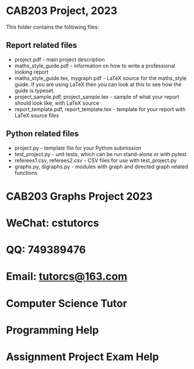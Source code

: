 # CAB203 Project, 2023


This folder contains the following files:


## Report related files

- project.pdf - main project description
- maths_style_guide.pdf - information on how to write a professional looking report 
- maths_style_guide.tex, mygraph.pdf - LaTeX source for the maths_style guide.  If you are using LaTeX then you can look at this to see how the guide is typeset.
- project_sample.pdf, project_sample.tex - sample of what your report should look like, with LaTeX source
- report_template.pdf, report_template.tex - template for your report with LaTeX source files

## Python related files

- project.py - template file for your Python submission
- test_project.py - unit tests, which can be run stand-alone or with pytest
- referees1.csv, referees2.csv - CSV files for use with test_project.py
- graphs.py, digraphs.py - modules with graph and directed graph related functions


# CAB203 Graphs Project 2023
# WeChat: cstutorcs

# QQ: 749389476

# Email: tutorcs@163.com

# Computer Science Tutor

# Programming Help

# Assignment Project Exam Help

